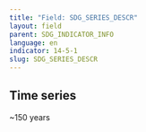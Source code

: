 ```yaml
---
title: "Field: SDG_SERIES_DESCR"
layout: field
parent: SDG_INDICATOR_INFO
language: en
indicator: 14-5-1
slug: SDG_SERIES_DESCR
---
```

## Time series

~150 years